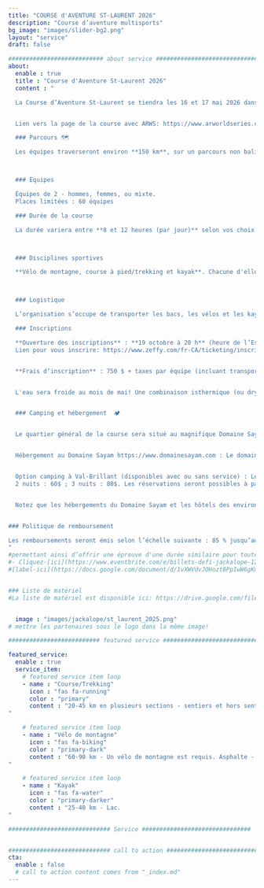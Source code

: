 ```yaml
---
title: "COURSE d'AVENTURE ST-LAURENT 2026"
description: "Course d’aventure multisports"
bg_image: "images/slider-bg2.png"
layout: "service"
draft: false

########################### about service #############################
about:
  enable : true
  title : "Course d'Aventure St-Laurent 2026"
  content : "

  La Course d’Aventure St-Laurent se tiendra les 16 et 17 mai 2026 dans les environs de Val-Brillant, dans la Matapédia (QC). Cette épreuve à étapes sur deux jours s’inscrit dans la série mondiale des courses d’aventure (ARWS) et vise à offrir aux participants une expérience sportive et humaine inoubliable, tout en mettant en valeur la beauté et les attraits de la région.  


  Lien vers la page de la course avec ARWS: https://www.arworldseries.com/races/st-lawrence-adventure-race-2026-canada

  ### Parcours 🗺️

  Les équipes traverseront environ **150 km**, sur un parcours non balisé, en s’orientant avec cartes et boussole. Le parcours est conçu pour mettre au défi les équipes expérimentées, tout en offrant aux nouvelles équipes l'occasion de vivre un format de course plus long. Ainsi, des points de contrôle seront optionnels afin que chaque équipe puisse choisir un niveau de difficulté correspondant à ses objectifs. Nous nous attendons à ce qu’une minorité des équipes récolte l’ensemble des points de contrôle. Le parcours est secret jusqu’à la journée avant la course.



  ### Équipes

  Équipes de 2 - hommes, femmes, ou mixte.
  Places limitées : 60 équipes

  ### Durée de la course

  La durée variera entre **8 et 12 heures (par jour)** selon vos choix de routes, vos choix de points de contrôle et votre vitesse. Il y aura des barrières horaires à différentes étapes du parcours.



  ### Disciplines sportives

  **Vélo de montagne, course à pied/trekking et kayak**. Chacune d'elle nécessite de la navigation à la carte et à la boussole. Les distances indiquées ci-bas sont susceptibles de varier légèrement du parcours final. Cette course est une épreuve d'endurance exigeante. Bien qu'elle n'est pas réservée aux athlètes, vous devez avoir une expérience dans toutes les disciplines touchées par la course.



  ### Logistique

  L’organisation s’occupe de transporter les bacs, les vélos et les kayaks si requis. Il n’y aura pas de ravitaillement sur le parcours, mais les équipes auront accès à des bacs lors de certaines transitions entre les épreuves. **Le kayak est fournit avec votre inscription** et le modèle sera le suivant: https://www.rtmkayaks.com/optimo-evo-confort/

  ### Inscriptions

  **Ouverture des inscriptions** : **19 octobre à 20 h** (heure de l’Est)
  Lien pour vous inscrire: https://www.zeffy.com/fr-CA/ticketing/inscription-course-daventure-st-laurent--2026


  **Frais d’inscription** : 750 $ + taxes par équipe (incluant transport des bacs, vélos et kayaks, location de kayak, prêt d’un dispositif de suivi satellitaire, cartes, ainsi que le repas d’après-course du dimanche). L'âge minimum pour participer est de 16 ans en faisant équipe avec une personne adulte. Cela nécessite l'approbation par la direction de course. Communiquez avec nous au préalable afin d'en discuter.


  L'eau sera froide au mois de mai! Une combinaison isthermique (ou drysuit) pourrait être obligatoire selon les conditions météo. Vous pouvez en louer une lors de l'inscription.


  ### Camping et hébergement  🏕️


  Le quartier général de la course sera situé au magnifique Domaine Sayam. C’est là que se tiendront l’enregistrement des équipes, la logistique de course et la remise des prix. Afin de simplifier vos déplacements et de profiter pleinement de l’événement, nous vous recommandons de séjourner à proximité du Domaine Sayam durant la fin de semaine de la course.  


  Hébergement au Domaine Sayam https://www.domainesayam.com : Le domaine offre plusieurs chalets et condos confortables. Les réservations ouvriront en même temps que les inscriptions à la course (le 19 octobre). Ne tardez pas, les places seront limitées!


  Option camping à Val-Brillant (disponibles avec ou sans service) : Le camping municipal de Val-Brillant, voisin du Domaine Sayam, propose un tarif spécial aux participants :
  2 nuits : 60$ ; 3 nuits : 80$. Les réservations seront possibles à partir de janvier sur leur site : https://campingvalbrillant.com/  


  Notez que les hébergements du Domaine Sayam et les hôtels des environs seront très en demande pendant cette fin de semaine dû à plusieurs événements. Réservez dès que possible pour éviter les mauvaises surprises!


### Politique de remboursement

Les remboursements seront émis selon l’échelle suivante : 85 % jusqu’au 1er février 2026, 50 % entre le 2 février et le 1er avril 2026, 25 % entre le 2 avril et le 1er mai 2026. Aucun remboursement après le 2 mai 2026. Jusqu’au 2 mai, les équipes ont la possibilité de transférer leur inscription après en avoir informé le comité organisateur. Aucun remboursement ne sera effectué dans l’éventualité où une section du parcours devrait être modifiée, raccourcie ou annulée en raison de conditions météorologiques défavorables ou de tout autre facteur externe échappant au contrôle de l’organisation.
"
#permettant ainsi d’offrir une épreuve d'une durée similaire pour toutes les équipes.
#- Cliquez-[ici](https://www.eventbrite.com/e/billets-defi-jackalope-12h-2022-245827264967)!
#[label-ici](https://docs.google.com/document/d/1vXWVdvJOHoztBPpIwW6gKmgLnIvYCMgz/edit?usp=sharing&ouid=101057629570461989254&rtpof=true&sd=true)


### Liste de matériel
#La liste de matériel est disponible ici: https://drive.google.com/file/d/1tyDCnDCLJE4H_vXlhGlhZtjD81_nc2u6/view?usp=sharing


  image : "images/jackalope/st_laurent_2025.png"
# mettre les partenaires sous le logo dans la même image!

########################## featured service ############################

featured_service:
  enable : true
  service_item:
    # featured service item loop
    - name : "Course/Trekking"
      icon : "fas fa-running"
      color : "primary"
      content : "20-45 km en plusieurs sections - sentiers et hors sentiers, rivages, traverse de cours d'eau et de marais.
"

    # featured service item loop
    - name : "Vélo de montagne"
      icon : "fas fa-biking"
      color : "primary-dark"
      content : "60-90 km - Un vélo de montagne est requis. Asphalte - Chemins de terre – Single track - Chemins forestiers – Sentiers de VTT.
"

    # featured service item loop
    - name : "Kayak"
      icon : "fas fa-water"
      color : "primary-darker"
      content : "25-40 km - Lac.
"

############################# Service ###############################


############################# call to action #################################
cta:
  enable : false
  # call to action content comes from "_index.md"
---
```

